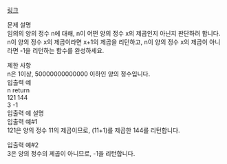 <a href="https://programmers.co.kr/learn/courses/30/lessons/12934">링크</a><br>

문제 설명<br>
임의의 양의 정수 n에 대해, n이 어떤 양의 정수 x의 제곱인지 아닌지 판단하려 합니다.<br>
n이 양의 정수 x의 제곱이라면 x+1의 제곱을 리턴하고, n이 양의 정수 x의 제곱이 아니라면 -1을 리턴하는 함수를 완성하세요.<br>

제한 사항<br>
n은 1이상, 50000000000000 이하인 양의 정수입니다.<br>
입출력 예<br>
n return<br>
121 144<br>
3 -1<br>
입출력 예 설명<br>
입출력 예#1<br>
121은 양의 정수 11의 제곱이므로, (11+1)를 제곱한 144를 리턴합니다.<br>

입출력 예#2<br>
3은 양의 정수의 제곱이 아니므로, -1을 리턴합니다.<br>
